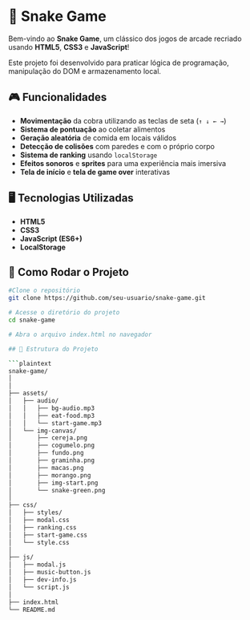 # 🐍 Snake Game

Bem-vindo ao **Snake Game**, um clássico dos jogos de arcade recriado usando **HTML5**, **CSS3** e **JavaScript**!

Este projeto foi desenvolvido para praticar lógica de programação, manipulação do DOM e armazenamento local.

## 🎮 Funcionalidades

- **Movimentação** da cobra utilizando as teclas de seta (`↑ ↓ ← →`)
- **Sistema de pontuação** ao coletar alimentos
- **Geração aleatória** de comida em locais válidos
- **Detecção de colisões** com paredes e com o próprio corpo
- **Sistema de ranking** usando `localStorage`
- **Efeitos sonoros** e **sprites** para uma experiência mais imersiva
- **Tela de início** e **tela de game over** interativas

## 🖥️ Tecnologias Utilizadas

- **HTML5**
- **CSS3**
- **JavaScript (ES6+)**
- **LocalStorage**

## 🚀 Como Rodar o Projeto

```bash
#Clone o repositório
git clone https://github.com/seu-usuario/snake-game.git

# Acesse o diretório do projeto
cd snake-game

# Abra o arquivo index.html no navegador

## 📂 Estrutura do Projeto

```plaintext
snake-game/
│
│
├── assets/
│   ├── audio/
│   │   ├── bg-audio.mp3
│   │   ├── eat-food.mp3
│   │   └── start-game.mp3
│   └── img-canvas/
│       ├── cereja.png
│       ├── cogumelo.png
│       ├── fundo.png
│       ├── graminha.png
│       ├── macas.png
│       ├── morango.png
│       ├── img-start.png
│       └── snake-green.png
│
├── css/
│   ├── styles/
│   ├── modal.css
│   ├── ranking.css
│   ├── start-game.css
│   └── style.css
│
├── js/
│   ├── modal.js
│   ├── music-button.js
│   ├── dev-info.js
│   └── script.js
│
├── index.html
└── README.md
